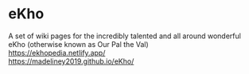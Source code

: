 # eKho  
A set of wiki pages for the incredibly talented and all around wonderful eKho (otherwise known as Our Pal the Val)  
https://ekhopedia.netlify.app/  
https://madeliney2019.github.io/eKho/ 